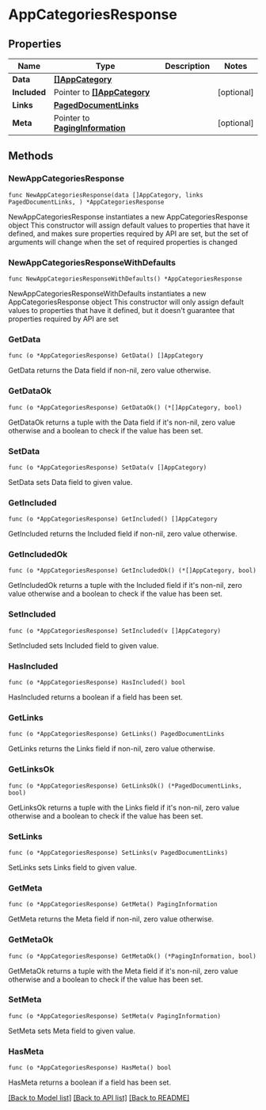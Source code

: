 # AppCategoriesResponse

## Properties

Name | Type | Description | Notes
------------ | ------------- | ------------- | -------------
**Data** | [**[]AppCategory**](AppCategory.md) |  | 
**Included** | Pointer to [**[]AppCategory**](AppCategory.md) |  | [optional] 
**Links** | [**PagedDocumentLinks**](PagedDocumentLinks.md) |  | 
**Meta** | Pointer to [**PagingInformation**](PagingInformation.md) |  | [optional] 

## Methods

### NewAppCategoriesResponse

`func NewAppCategoriesResponse(data []AppCategory, links PagedDocumentLinks, ) *AppCategoriesResponse`

NewAppCategoriesResponse instantiates a new AppCategoriesResponse object
This constructor will assign default values to properties that have it defined,
and makes sure properties required by API are set, but the set of arguments
will change when the set of required properties is changed

### NewAppCategoriesResponseWithDefaults

`func NewAppCategoriesResponseWithDefaults() *AppCategoriesResponse`

NewAppCategoriesResponseWithDefaults instantiates a new AppCategoriesResponse object
This constructor will only assign default values to properties that have it defined,
but it doesn't guarantee that properties required by API are set

### GetData

`func (o *AppCategoriesResponse) GetData() []AppCategory`

GetData returns the Data field if non-nil, zero value otherwise.

### GetDataOk

`func (o *AppCategoriesResponse) GetDataOk() (*[]AppCategory, bool)`

GetDataOk returns a tuple with the Data field if it's non-nil, zero value otherwise
and a boolean to check if the value has been set.

### SetData

`func (o *AppCategoriesResponse) SetData(v []AppCategory)`

SetData sets Data field to given value.


### GetIncluded

`func (o *AppCategoriesResponse) GetIncluded() []AppCategory`

GetIncluded returns the Included field if non-nil, zero value otherwise.

### GetIncludedOk

`func (o *AppCategoriesResponse) GetIncludedOk() (*[]AppCategory, bool)`

GetIncludedOk returns a tuple with the Included field if it's non-nil, zero value otherwise
and a boolean to check if the value has been set.

### SetIncluded

`func (o *AppCategoriesResponse) SetIncluded(v []AppCategory)`

SetIncluded sets Included field to given value.

### HasIncluded

`func (o *AppCategoriesResponse) HasIncluded() bool`

HasIncluded returns a boolean if a field has been set.

### GetLinks

`func (o *AppCategoriesResponse) GetLinks() PagedDocumentLinks`

GetLinks returns the Links field if non-nil, zero value otherwise.

### GetLinksOk

`func (o *AppCategoriesResponse) GetLinksOk() (*PagedDocumentLinks, bool)`

GetLinksOk returns a tuple with the Links field if it's non-nil, zero value otherwise
and a boolean to check if the value has been set.

### SetLinks

`func (o *AppCategoriesResponse) SetLinks(v PagedDocumentLinks)`

SetLinks sets Links field to given value.


### GetMeta

`func (o *AppCategoriesResponse) GetMeta() PagingInformation`

GetMeta returns the Meta field if non-nil, zero value otherwise.

### GetMetaOk

`func (o *AppCategoriesResponse) GetMetaOk() (*PagingInformation, bool)`

GetMetaOk returns a tuple with the Meta field if it's non-nil, zero value otherwise
and a boolean to check if the value has been set.

### SetMeta

`func (o *AppCategoriesResponse) SetMeta(v PagingInformation)`

SetMeta sets Meta field to given value.

### HasMeta

`func (o *AppCategoriesResponse) HasMeta() bool`

HasMeta returns a boolean if a field has been set.


[[Back to Model list]](../README.md#documentation-for-models) [[Back to API list]](../README.md#documentation-for-api-endpoints) [[Back to README]](../README.md)


